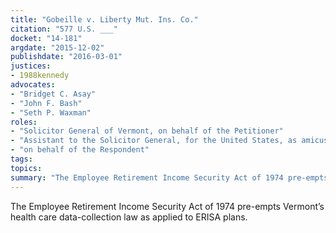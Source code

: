 ```yaml
---
title: "Gobeille v. Liberty Mut. Ins. Co."
citation: "577 U.S. ___"
docket: "14-181"
argdate: "2015-12-02"
publishdate: "2016-03-01"
justices:
- 1988kennedy
advocates:
- "Bridget C. Asay"
- "John F. Bash"
- "Seth P. Waxman"
roles:
- "Solicitor General of Vermont, on behalf of the Petitioner"
- "Assistant to the Solicitor General, for the United States, as amicus curiae, supporting the Petitioner"
- "on behalf of the Respondent"
tags:
topics:
summary: "The Employee Retirement Income Security Act of 1974 pre-empts Vermont’s health care data-collection law as applied to ERISA plans."
---
```

The Employee Retirement Income Security Act of 1974 pre-empts Vermont’s health care data-collection law as applied to ERISA plans.

